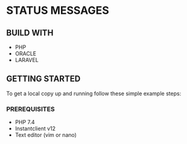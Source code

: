# STATUS MESSAGES

## BUILD WITH 
- PHP
- ORACLE
- LARAVEL

## GETTING STARTED
To get a local copy up and running follow these simple example steps:

### PREREQUISITES 
- PHP 7.4
- Instantclient v12
- Text editor (vim or nano)
